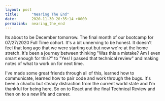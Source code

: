 ```yaml
---
layout: post
title:      "Nearing The End"
date:       2020-11-30 20:35:14 +0000
permalink:  nearing_the_end
---
```



Its about to be December tomorrow. The final month of our bootcamp for 07/27/2020 Full Time cohort. It's a bit unnerving to be honest. It doesn't feel that long ago that we were starting out but now we're at the home stretch. It's been a journey between thinking "Was this a mistake? Am I even smart enough for this?" to "Yes! I passed that technical review" and making notes of what to work on for next time.

I've made some great friends through all of this, learned how to communicate, learned how to pair code and work through the bugs. It's been a chaotic but steady distraction from the current world state and I'm thankful for being here. So on to React and the final Technical Review and then on to a new life and career.
